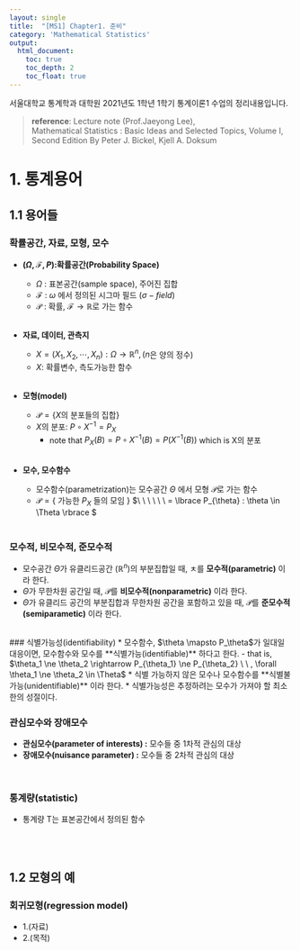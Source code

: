 ```yaml
---
layout: single
title:  "[MS1] Chapter1. 준비"
category: 'Mathematical Statistics'
output: 
  html_document: 
    toc: true
    toc_depth: 2
    toc_float: true
---
```



서울대학교 통계학과 대학원 2021년도 1학년 1학기 통계이론1 수업의 정리내용입니다. <br/>
> **reference**: Lecture note (Prof.Jaeyong Lee),<br/> Mathematical Statistics : Basic Ideas and Selected Topics, Volume I, Second Edition By Peter J. Bickel, Kjell A. Doksum


# 1. 통계용어

## 1.1 용어들

### 확률공간, 자료, 모형, 모수

* **$(\Omega,\mathcal{F},P)$:확률공간(Probability Space)**
   - $\Omega$ : 표본공간(sample space), 주어진 집합
   - $\mathcal{F}$ :  $\omega$ 에서 정의된 시그마 필드 $(\sigma - field)$
   - $\mathcal{P}$ : 확률, $\mathcal{F} \rightarrow \mathbb{R}$로 가는 함수  <br/><br/>


* **자료, 데이터, 관측지**
   - $X=(X_1, X_2,\cdots,X_n ): \Omega \rightarrow \mathbb{R}^n, (n$은 양의 정수$)$ 
   - $X$: 확률변수, 측도가능한 함수 <br/><br/>

* **모형(model)**
   - $\mathscr{P} =\lbrace X$의 분포들의 집합$\rbrace$
   - $X$의 분포: $P\circ X^{-1} = P_X$
      - note that $P_X(B) = P\circ X^{-1}(B) = P(X^{-1}(B))$ which is X의 분포<br/><br/>

* **모수, 모수함수**
   - 모수함수(parametrization)는 모수공간 $\Theta$ 에서 모형 $\mathscr{P}$로 가는 함수
   - $\mathscr{P} =\lbrace$ 가능한 $P_X$ 들의 모임 $\rbrace$
   $\ \ \ \ \ \ = \lbrace P_{\theta} : \theta \in \Theta \rbrace $
   <br/>

### 모수적, 비모수적, 준모수적
* 모수공간 $\Theta$가 유클리드공간 $( \mathbb{R}^n )$의 부분집합일 때, ㅊ를 **모수적(parametric)** 이라 한다.
* $\Theta$가 무한차원 공간일 때, $\mathscr{P}$를 **비모수적(nonparametric)** 이라 한다.
* $\Theta$가 유클리드 공간의 부분집합과 무한차원 공간을 포함하고 있을 때, $\mathscr{P}$를 **준모수적(semiparametic)** 이라 한다.
<br/>
### 식별가능성(identifiability)
* 모수함수, $\theta \mapsto P_\theta$가 일대일 대응이면, 모수함수와 모수를 **식별가능(identifiable)** 하다고 한다.
   - that is, $\theta_1 \ne \theta_2 \rightarrow P_{\theta_1} \ne P_{\theta_2} \ \ , \forall \theta_1 \ne \theta_2 \in \Theta$
* 식별 가능하지 않은 모수나 모수함수를 **식별불가능(unidentifiable)** 이라 한다.
* 식별가능성은 추정하려는 모수가 가져야 할 최소한의 성절이다.
<br/>

### 관심모수와 장애모수
* **관심모수(parameter of interests) :** 모수들 중 1차적 관심의 대상
* **장애모수(nuisance parameter) :** 모수들 중 2차적 관심의 대상

<br/>

### 통계량(statistic)
* 통계량 T는 표본공간에서 정의된 함수

<br/><br/>

## 1.2 모형의 예
### 회귀모형(regression model)
* 1.(자료)
* 2.(목적)





   


 


